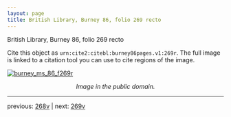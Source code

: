 ```yaml
---
layout: page
title: British Library, Burney 86, folio 269 recto
---
```


British Library, Burney 86, folio 269 recto

Cite this object as `urn:cite2:citebl:burney86pages.v1:269r`.  The full image is linked to a citation tool you can use to cite regions of the image.

[![burney_ms_86_f269r](http://www.homermultitext.org/iipsrv?IIIF=/project/homer/pyramidal/deepzoom/citebl/burney86imgs/v1/burney_ms_86_f269r.tif/full/800,/0/default.jpg)](http://www.homermultitext.org/ict2/?urn=urn:cite2:citebl:burney86imgs.v1:burney_ms_86_f269r) 

<p style="text-align: center; font-style: italic;">Image in the public domain.</p>

---

previous: [268v](../268v/) | next: [269v](../269v/)